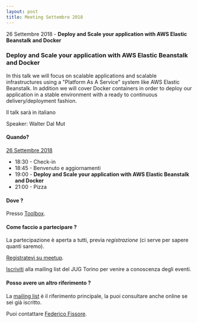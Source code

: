 ```yaml
---
layout: post
title: Meeting Settembre 2018
---
```


26 Settembre 2018 - **Deploy and Scale your application with AWS Elastic Beanstalk and Docker**

### Deploy and Scale your application with AWS Elastic Beanstalk and Docker

In this talk we will focus on scalable applications and scalable infrastructures using a "Platform As A Service" system like AWS Elastic Beanstalk. In addition we will cover Docker containers in order to deploy our application in a stable environment with a ready to continuous delivery/deployment fashion.

Il talk sarà in italiano

Speaker: Walter Dal Mut

#### Quando?

<u>26 Settembre 2018</u>

* 18:30 - Check-in
* 18:45 - Benvenuto e aggiornamenti
* 19:00 - **Deploy and Scale your application with AWS Elastic Beanstalk and Docker**
* 21:00 - Pizza

#### Dove ?

Presso [Toolbox](/places/toolbox/).

#### Come faccio a partecipare ?

La partecipazione è aperta a tutti, previa *registrazione* (ci serve per sapere quanti saremo).

[Registratevi su meetup](https://www.meetup.com/JUGTorino/events/252738866/).

[Iscriviti](/subscribe/) alla mailing list del JUG Torino per venire a conoscenza degli eventi.

#### Posso avere un altro riferimento ?

La [mailing list](https://groups.yahoo.com/groups/it-torino-java-jug) è il riferimento principale,
la puoi consultare anche online se sei già iscritto.

Puoi contattare [Federico Fissore](/people/federicofissore/).
